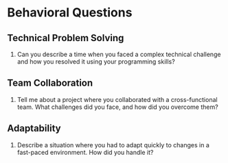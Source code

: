 # Behavioral Questions

## Technical Problem Solving

1. Can you describe a time when you faced a complex technical challenge and how you resolved it using your programming skills?

## Team Collaboration

1. Tell me about a project where you collaborated with a cross-functional team. What challenges did you face, and how did you overcome them?

## Adaptability

1. Describe a situation where you had to adapt quickly to changes in a fast-paced environment. How did you handle it?
